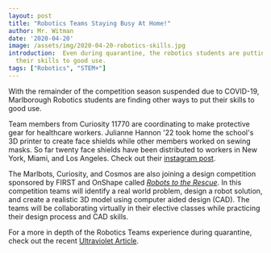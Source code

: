 ```yaml
---
layout: post
title: "Robotics Teams Staying Busy At Home!"
author: Mr. Witman
date: '2020-04-20'
image: /assets/img/2020-04-20-robotics-skills.jpg
introduction:  Even during quarantine, the robotics students are putting
  their skills to good use.
tags: ["Robotics", "STEM+"]
---
```



With the remainder of the competition season suspended due to COVID-19,
Marlborough Robotics students are finding other ways to put their skills to
good use.

Team members from Curiosity 11770 are coordinating to make protective gear for
healthcare workers. Julianne Hannon '22 took home the school's 3D printer to
create face shields while other members worked on sewing masks. So far twenty
face shields have been distributed to workers in New York, Miami, and Los
Angeles. Check out their [instagram post](https://www.instagram.com/p/B-fmSxthh81/).

The Marlbots, Curiosity, and Cosmos are also joining a design competition
sponsored by FIRST and OnShape called [_Robots to the
Rescue_](https://www.onshape.com/robots-to-the-rescue). In this competition
teams will identify a real world problem, design a robot solution, and create a
realistic 3D model using computer aided design (CAD). The teams will be
collaborating virtually in their elective classes while practicing their design
process and CAD skills.

For a more in depth of the Robotics Teams experience during quarantine, check
out the recent [Ultraviolet
Article](http://new.theultraviolet.com/wordpress/2020/04/robotics-teams-keep-up-the-hard-work-during-distance-learning/).

